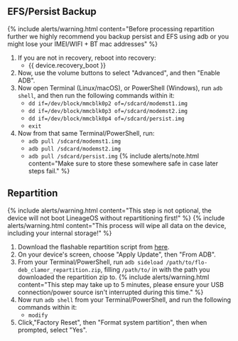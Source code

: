## EFS/Persist Backup

{% include alerts/warning.html content="Before processing repartition further we highly recommend you backup persist and EFS using adb or you might lose your IMEI/WIFI + BT mac addresses" %}
1. If you are not in recovery, reboot into recovery:
    * {{ device.recovery_boot }}
2. Now, use the volume buttons to select "Advanced", and then "Enable ADB".
3. Now open Terminal (Linux/macOS), or PowerShell (Windows), run `adb shell`, and then run the following commands within it:
    - `dd if=/dev/block/mmcblk0p2 of=/sdcard/modemst1.img`
    - `dd if=/dev/block/mmcblk0p3 of=/sdcard/modemst2.img`
    - `dd if=/dev/block/mmcblk0p4 of=/sdcard/persist.img`
    - `exit`
4. Now from that same Terminal/PowerShell, run:
    - `adb pull /sdcard/modemst1.img`
    - `adb pull /sdcard/modemst2.img`
    - `adb pull /sdcard/persist.img`
{% include alerts/note.html content="Make sure to store these somewhere safe in case later steps fail." %}

## Repartition
{% include alerts/warning.html content="This step is not optional, the device will not boot LineageOS without repartitioning first!" %}
{% include alerts/warning.html content="This process will wipe all data on the device, including your internal storage!" %}
1. Download the flashable repartition script from [here](https://www.androidfilehost.com/?fid=10763459528675595998).
2. On your device's screen, choose "Apply Update", then "From ADB".
3. From your Terminal/PowerShell, run `adb sideload /path/to/flo-deb_clamor_repartition.zip`, filling `/path/to/` in with the path you downloaded the repartition zip to.
    {% include alerts/warning.html content="This step may take up to 5 minutes, please ensure your USB connection/power source isn't interrupted during this time." %}
4. Now run `adb shell` from your Terminal/PowerShell, and run the following commands within it:
    - `modify`
5. Click,"Factory Reset", then "Format system partition", then when prompted, select "Yes".